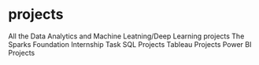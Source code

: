 # projects
All the Data Analytics and Machine Leatning/Deep Learning projects
The Sparks Foundation Internship Task
SQL Projects
Tableau Projects
Power BI Projects

